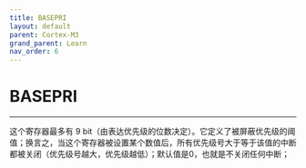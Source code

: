 ```yaml
---
title: BASEPRI
layout: default
parent: Cortex-M3
grand_parent: Learn
nav_order: 6
---
```


# BASEPRI
---
这个寄存器最多有 9 bit（由表达优先级的位数决定）。它定义了被屏蔽优先级的阈值；换言之，当这个寄存器被设置某个数值后，所有优先级号大于等于该值的中断都被关闭（优先级号越大，优先级越低）；默认值是0，也就是不关闭任何中断；